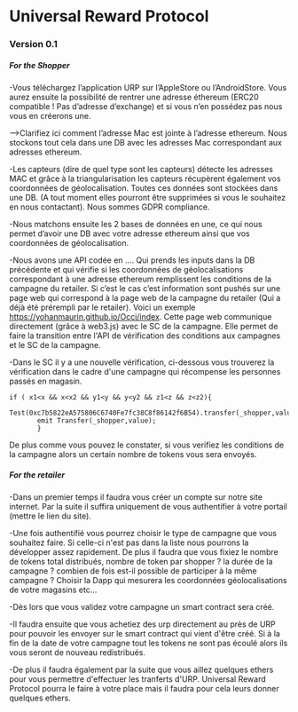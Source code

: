 # Universal Reward Protocol

### Version 0.1

##### For the Shopper

-Vous téléchargez l’application URP sur l’AppleStore ou l’AndroidStore. Vous aurez ensuite la possibilité de rentrer une adresse éthereum (ERC20 compatible ! Pas d’adresse d’exchange) et si vous n’en possédez pas nous vous en créerons une.

-->Clarifiez ici comment l’adresse Mac est jointe à l’adresse ethereum.
Nous stockons tout cela dans une DB avec les adresses Mac correspondant aux adresses ethereum.

-Les capteurs (dire de quel type sont les capteurs) détecte les adresses MAC et grâce à la triangularisation les capteurs récupèrent également vos coordonnées de géolocalisation. Toutes ces données sont stockées dans une DB. (A tout moment elles pourront être supprimées si vous le souhaitez en nous contactant). Nous sommes GDPR compliance. 

-Nous matchons ensuite les 2 bases de données en une, ce qui nous permet d’avoir une DB avec votre adresse ethereum ainsi que vos coordonnées de géolocalisation.

-Nous avons une API codée en …. Qui prends les inputs dans la DB précédente et qui vérifie si les coordonnées de géolocalisations correspondant à une adresse ethereum remplissent les conditions de la campagne du retailer. Si c’est le cas c’est information sont pushés sur une page web qui correspond à la page web de la campagne du retailer (Qui a déjà été prérempli par le retailer). Voici un exemple https://yohanmaurin.github.io/Occi/index. Cette page web communique directement (grâce à web3.js) avec le SC de la campagne. Elle permet de faire la transition entre l'API de vérification des conditions aux campagnes et le SC de la campagne. 

-Dans le SC il y a une nouvelle vérification, ci-dessous vous trouverez la vérification dans le cadre d'une campagne qui récompense les personnes passés en magasin.
```
if ( x1<x && x<x2 && y1<y && y<y2 && z1<z && z<z2){
       Test(0xc7b5822eA575806C6740Fe7fc38C8f86142f6B54).transfer(_shopper,value);
       emit Transfer(_shopper,value);
       }
```
De plus comme vous pouvez le constater, si vous verifiez les conditions de la campagne alors un certain nombre de tokens vous sera envoyés.

##### For the retailer

-Dans un premier temps il faudra vous créer un compte sur notre site internet. Par la suite il suffira uniquement de vous authentifier à votre portail (mettre le lien du site).

-Une fois authentifié vous pourrez choisir le type de campagne que vous souhaitez faire. Si celle-ci n'est pas dans la liste nous pourrons la développer assez rapidement. De plus il faudra que vous fixiez le nombre de tokens total distribués, nombre de token par shopper ?  la durée de la campagne ? combien de fois est-il possible de participer à la même campagne ? Choisir la Dapp qui mesurera les coordonnées géolocalisations de votre magasins etc...

-Dès lors que vous validez votre campagne un smart contract sera créé. 

-Il faudra ensuite que vous achetiez des urp directement au près de URP pour pouvoir les envoyer sur le smart contract qui vient d'être créé. Si à la fin de la date de votre campagne tout les tokens ne sont pas écoulé alors ils vous seront de nouveau redistribués. 

-De plus il faudra également par la suite que vous aillez quelques ethers pour vous permettre d'effectuer les tranferts d'URP. Universal Reward Protocol pourra le faire à votre place mais il faudra pour cela leurs donner quelques ethers.


